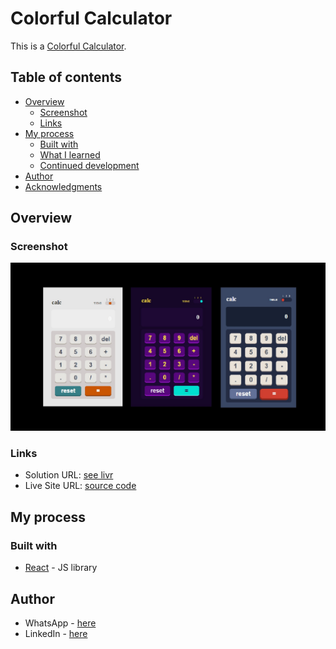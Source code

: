 # Colorful Calculator

This is a [Colorful Calculator](https://itksweb.github.io/colorful-calculator/).

## Table of contents

- [Overview](#overview)
  - [Screenshot](#screenshot)
  - [Links](#links)
- [My process](#my-process)
  - [Built with](#built-with)
  - [What I learned](#what-i-learned)
  - [Continued development](#continued-development)
- [Author](#author)
- [Acknowledgments](#acknowledgments)

## Overview

### Screenshot

![](./screenshot.jpg)

### Links

- Solution URL: [see livr](https://github.com/itksweb/colorful-calculator)
- Live Site URL: [source code](https://itksweb.github.io/colorful-calculator)

## My process

### Built with

- [React](https://reactjs.org/) - JS library

## Author

- WhatsApp - [here](https://wa.me/2348060719978)
- LinkedIn - [here](https://www.linkedin.com/in/kingsleyikpefan)
